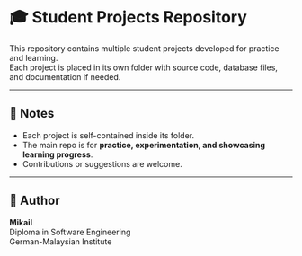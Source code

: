 # 🎓 Student Projects Repository

This repository contains multiple student projects developed for practice and learning.  
Each project is placed in its own folder with source code, database files, and documentation if needed.

---

## 📌 Notes
- Each project is self-contained inside its folder.
- The main repo is for **practice, experimentation, and showcasing learning progress**.
- Contributions or suggestions are welcome.

---

## 👤 Author
**Mikail**  
Diploma in Software Engineering  
German-Malaysian Institute  
